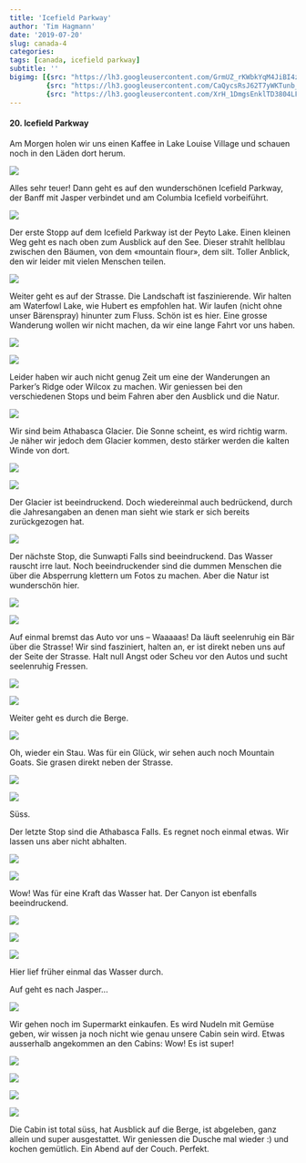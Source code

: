 ```yaml
---
title: 'Icefield Parkway'
author: 'Tim Hagmann'
date: '2019-07-20'
slug: canada-4
categories:
tags: [canada, icefield parkway]
subtitle: ''
bigimg: [{src: "https://lh3.googleusercontent.com/GrmUZ_rKWbkYqM4JiBI4z0NreGKtp622F0RLst9oxMKHVZEO7pmE1X40rafSSJZ05SPszelK11PgwztjL0rFBQu-jYmx4cz7lM_pMQlPMxb1OU4qmkxCsO2ONKu7tDSldnt5aRHj9Ho=w1920-h1080"},
         {src: "https://lh3.googleusercontent.com/CaQycsRsJ62T7yWKTunb_W5Flyxxolx1xEwKck3bfe2WfMqnq3zZ3Fs9jWV4Th-FmX7gyN-ACPWNkmE-Rf9UQB5e2_aU0mNbtdF9RjeXC324Sz4X62-jGQzelf6bcwiIhcCHQFwXQHo=w1920-h1080"},
         {src: "https://lh3.googleusercontent.com/XrH_1DmgsEnklTD3804LF5fq3E_Zrfb1WePPVv3akInWNwCsx9ZJipgymPbrYeQ4D1FIIRvpZpghWmqtk_CU4rVaWRuFv5K1BZ0wNOJC_ssINqZ26S3Toe9VvBXbzCpSvrx67I4_8pw=w1920-h1080"}]
---
```


#### 20. Icefield Parkway
Am Morgen holen wir uns einen Kaffee in Lake Louise Village und schauen noch in den Läden dort herum.

![](https://lh3.googleusercontent.com/fPiuY-QNXoFZY7tNXiI4ehX6skgi5d0GPr9D0oieSMcJi0lcqzyvQAqKp7HSD77inkpsLRKyojLWOkUwipUttI0cH5gubAC4HiwDlmHWB_cDzNSImNfD1SfFr-TMMmjATgdc3PwI4iQ=w1920-h1080)

Alles sehr teuer! Dann geht es auf den wunderschönen Icefield Parkway, der Banff mit Jasper verbindet und am Columbia Icefield vorbeiführt.

![](https://lh3.googleusercontent.com/v0t4fY3HXd_tDbsvMWZIeym6mYtoI3ypu9tBPa-g5OVpSSLh48gRwv06zKHfsmf_E6DxQXesQH_dhff8X-XFLWn1ocX5s2xoX24jaEKXbmrRXj0hV6czwHKeAUycIEin3PoCEbtwe70=w1920-h1080)

Der erste Stopp auf dem Icefield Parkway ist der Peyto Lake. Einen kleinen Weg geht es nach oben zum Ausblick auf den See. Dieser strahlt hellblau zwischen den Bäumen, von dem «mountain flour», dem silt. Toller Anblick, den wir leider mit vielen Menschen teilen.

![](https://lh3.googleusercontent.com/GL0iYDIlZeWveXwUXag2mfk95VvtvLgkURaflm6Ox2x63_C_E3Q8O73ybIvZ_tD1bdyCnx1z3Sp2aymCaoUF5QLChjTPF_nV3zv-p6_4b_SntUE2HzuYRt3BbxJZXpQIvlbDP1p2SXc=w1920-h1080)

Weiter geht es auf der Strasse. Die Landschaft ist faszinierende. Wir halten am Waterfowl Lake, wie Hubert es empfohlen hat. Wir laufen (nicht ohne unser Bärenspray) hinunter zum Fluss. Schön ist es hier. Eine grosse Wanderung wollen wir nicht machen, da wir eine lange Fahrt vor uns haben.

![](https://lh3.googleusercontent.com/iq78wbfKiD0mB_46eVae0m_BdIULWzi24nuTChjoYY31-0uYBVsV__Mqtzd5MkoKEbxPrxMbmrRteIcR-Y0zTgy61u_nuk6j1ErxLZ1V8xKqQkZy4Bajo4jLxPy6rNlHaYeUuWgM0gI=w1920-h1080)

![](https://lh3.googleusercontent.com/8ujVVk55mKAbUa_7g9Lm_OUbmJLVsNdlRp-DWjMA-QHitko2PIYIm83LOaTwZeByJ8HFUkVZ-UcmZk33aanKmqdCRLjqSyK1__NQ0aFdoAmDZZD-HdnY3irqOKyaNCSOtyrRb9ChaB0=w1920-h1080)

Leider haben wir auch nicht genug Zeit um eine der Wanderungen an Parker’s Ridge oder Wilcox zu machen. Wir geniessen bei den verschiedenen Stops und beim Fahren aber den Ausblick und die Natur.

![](https://lh3.googleusercontent.com/JqbS9rzaZoT25pzv3o3DpgRCErbOnXrjPtGbGKgSqu1J1HraGfTPLbAA0iScDxL89ivmk6UAOfCwOfjrRtkfAT84ziLraUGZGsn3DKTSlFQ7Pf07aXsPg2Hpp-OszW6KNZWtfL7W254=w1920-h1080)

Wir sind beim Athabasca Glacier. Die Sonne scheint, es wird richtig warm. Je näher wir jedoch dem Glacier kommen, desto stärker werden die kalten Winde von dort.

![](https://lh3.googleusercontent.com/NIFmyYCg3XwFuNlyaOY1D-2mieZEBpoza3Db1A_yv1MkxUNf6JXxZ9afIDuu-24M_gZTg8CZ03PIKG_-sgiW-xJ0UHOf4kFFUplvh0BzgvS_cJKLQup71xFgKzBRAMQ0IKcwwvqTlLA=w1920-h1080)

![](https://lh3.googleusercontent.com/akJVBDZvCxEFXQIwfHDMD2p7DzPRl5_3iVPN1T2KKgzygBqVPV6KV1PIvssBVWAWVdT2CN5JpvspBev_7zTB-Db5vTKWUYiwdm5MhpZUCuztB7PlxYvoeMfqUG4aK57lo-DHd5rlS_I=w1920-h1080)

Der Glacier ist beeindruckend. Doch wiedereinmal auch bedrückend, durch die Jahresangaben an denen man sieht wie stark er sich bereits zurückgezogen hat.

![](https://lh3.googleusercontent.com/sj7mAVpUqSS03qBIkPm-bRk9uqGmugK5O74NMmaZ3cvfkzt8VmrBlr3uTsEB6mBV4-NIxBm0tjpfFYr1GO7dLZAGal-knN_tQX1f_KuoJ3Z_Q0668crfnZes-ZogSM630T-gTO00B6c=w1920-h1080)

Der nächste Stop, die Sunwapti Falls sind beeindruckend. Das Wasser rauscht irre laut. Noch beeindruckender sind die dummen Menschen die über die Absperrung klettern um Fotos zu machen. Aber die Natur ist wunderschön hier.

![](https://lh3.googleusercontent.com/EEeAGAyrRkPkA4LxcCwRXy_yMYd9V6i0-_fiw_IMbd3vLhf_-v1YbHDHJkvv7GlunbFRU6h6x1niJzrtn9m2VcjyW4skStr9dHUvvHErSY0FPJMNoSDbtV08E3XamospdqDV9LInuPM=w1920-h1080)

![](https://lh3.googleusercontent.com/EaAbUxGI5TX-fycG5s0ucFV026HvY4dOhHKvBpviNBdoWocoREU2IzG1xkL0nYDtALUuvLhpo-n5rBXuFgn-QA51GqwCyxORPVgjie4hUILg2upuIYTAAND9TDciAirlDP3qy6Bbuek=w1920-h1080)

Auf einmal bremst das Auto vor uns – Waaaaas! Da läuft seelenruhig ein Bär über die Strasse! Wir sind fasziniert, halten an, er ist direkt neben uns auf der Seite der Strasse. Halt null Angst oder Scheu vor den Autos und sucht seelenruhig Fressen.

![](https://lh3.googleusercontent.com/yVm4i1C77RG3WsrMKrUroOO1eG1iJ05czBTn6LtWccgmoNRPpZ2FvXjow4X4piKyJA80nlCxIt-hMHp_lF7M10J5s80UIEKRY2_oLg8XH_Kb6arXT9tKGwNe3_I6GA71RQia2VzdKEs=w1920-h1080)

![](https://lh3.googleusercontent.com/rCaHmLQdDPRwDZ6enSixJzdhlEFVKkmKcpdRTgjnkH13xcssk11L3jQp6QZQ6NgVNtagoeR99kQzRUKe9rAg9YgUDVvVtkE2HC-4m2vSsK9butJtyctXzFr3Jee5ntQaSg-5TkaMwvc=w1920-h1080)

Weiter geht es durch die Berge.

![](https://lh3.googleusercontent.com/uUgiq6vwbUtLt4pbEh0_0_312cRXotB50L5y93PAGVf2t5TF5Y33s7FWtIO7Dkczez9wbK11kELVfU7IBc1nBdXfJ9Ra0TPdXJ_mG2pz4GQR_lBemPI9hgR0dm3b__VnsDuD1-G_fiY=w1920-h1080)

Oh, wieder ein Stau. Was für ein Glück, wir sehen auch noch Mountain Goats. Sie grasen direkt neben der Strasse.

![](https://lh3.googleusercontent.com/sB2QIsGFqQQJkE7Dy0fL0z1B6QKc2trKGQHoutEdhFRJcXSEyIOEew2n_LmhtprOPtMMBgFumdWI_KCec_AD58eMgLGQ_g9pZmUvkg1gtaU7mLFG142cyS9PHsCjwosbGDHIAI-7UOE=w1920-h1080)

![](https://lh3.googleusercontent.com/Dpk3zr3IgFgJ5bgY4jq7seqS_zJaZA8N7eWb9N8gUXQutkk_ORO1IecjZxhLAirz0ZK23xEVwsTGjkt-AOUOLPjD_wD_h_dZevqOKduzShh3f2eeDgyORHZ0ky0CUiS4Ew4TR0tZSIQ=w1920-h1080)

Süss.

Der letzte Stop sind die Athabasca Falls. Es regnet noch einmal etwas. Wir lassen uns aber nicht abhalten.

![](https://lh3.googleusercontent.com/WW39SxaEEwiTGIXAFVaO2yGa-7xqAA9dFKLtjb77eOVl0qYZX8IfNx_hybZVB7QZN6XusevafGYu80aVVhDI-1ZyMNKIf4VXZLg_G8SgGyDmZ76Y4TT0-XqXdMEVWNKnpbh0nFB00zY=w1920-h1080)

![](https://lh3.googleusercontent.com/itPgRLniU2fBoAPURLxJgLoUH-Fl_UVJyx7m17YogcdRcJAyXsOSulg7_CttvPiYZxkCzaI8936a75S5ADzb-SUZE0i79BXWYThKy4MtyQdjwgDvsjVdceNzYJOOj0jyKk5KSlfOajw=w1920-h1080)

Wow! Was für eine Kraft das Wasser hat. Der Canyon ist ebenfalls beeindruckend.

![](https://lh3.googleusercontent.com/XiwBVHzy5qOep8zBKa2XRZc7GyQn8F_ouKp8sV5GhEFO0CxlISWxgEO5PZdcE5cwvLTrYPo8wfXgToMN7IL0kPANqMlkq_LqIlMb7Ay9YhO7hh0HBljuAZtmnjj06LaTPB4hVmdkrLA=w1920-h1080)

![](https://lh3.googleusercontent.com/wUr4yax9uq9PxGpMpQdRE_IRMdP_BwGzIm7u7amXJfo_sa7noQCtEMzzI4YcBIKB4Trn--KlJtaOZGuWy83AeUkDL-2mE-PONl7cs8Df1tNt3dmlKIZ05pM3OZOcKZNW7mvS3xpeWN8=w1920-h1080)

![](https://lh3.googleusercontent.com/E4ml64hHu3VH8FRi9Ua9ljHByT7VNML0bfQeaa04GR1EcQ8MltLQUeGMyn_wrxkyrH3FeW4fBdXswnfGEDwI0komF0PXhHSd45930nS1HqMC4MyCCvZJh3l7JXg6WDWuzmFygCxWFFw=w1920-h1080)

Hier lief früher einmal das Wasser durch.

Auf geht es nach Jasper...

![](https://lh3.googleusercontent.com/BAJveG_sJVhqjZvq5y6R9NqKVMqGyiYuiud0lE6D5J5N56NXGQKEKQ-v35CHDRb9-Uxsy3qcEuzgxVWA2x2TUeypUYpSbzSx1VaE-phH1Te3i6ooX9HNsPQwjv-0uJLN8xCFPOU6SD4=w1920-h1080)

Wir gehen noch im Supermarkt einkaufen. Es wird Nudeln mit Gemüse geben, wir wissen ja noch nicht wie genau unsere Cabin sein wird.
Etwas ausserhalb angekommen an den Cabins: Wow! Es ist super!

![](https://lh3.googleusercontent.com/M4FkuuT4X0OdDwbFTxGAcIJghOomVwp10EQU_pENx8a1shQttzspd753gMcgv9OOsh6n0Z_w1KOGuIdfz4K30eniYir2T8NQTMQxKy1re2VJUnoRQ-mKTfyWjN5_44pgNnhlP3RBOkQ=w1920-h1080)

![](https://lh3.googleusercontent.com/z_xtsy1yUgd9jkPnTsDpK-DaQVTyRaWBXr13beNJHa-lrhHvTJ_VmIMCf7e0GHXxLYNaDeX7ENMcYTjI4-_lxIv8sM3kQnU-RhU_fES8Uv-D9Cv8yJ9lPxJerKnLMcCzDFszQSiTLyQ=w1920-h1080)

![](https://lh3.googleusercontent.com/Cr6v771VeOzgjdYoiOmPSVofhSZpPg0rPf4HTM6Zjq1O_iLkITP6xE2W7ekeaysLPZWxihqzwXLmHqSSKkLm0CCPZxb3YgFWZqoeDM6qi079SnunNdpWJ5w_NYy3u64R8gs2JeWO9Fc=w1920-h1080)

![](https://lh3.googleusercontent.com/DOElg7xc15bdsSaxzXulKvFuzmDbge2VTOMZ1A1NemJpeHWgkqCrVCv38HHoDCLFqUPmwkEJMPW1CJBcArYJU9jlivFwtb8I36aLMtMmndyY6YTTbmnGN_bqY4iWspEc6iKpDYqF3VI=w1920-h1080)

Die Cabin ist total süss, hat Ausblick auf die Berge, ist abgeleben, ganz allein und super ausgestattet. Wir geniessen die Dusche mal wieder :) und kochen gemütlich. Ein Abend auf der Couch. Perfekt.